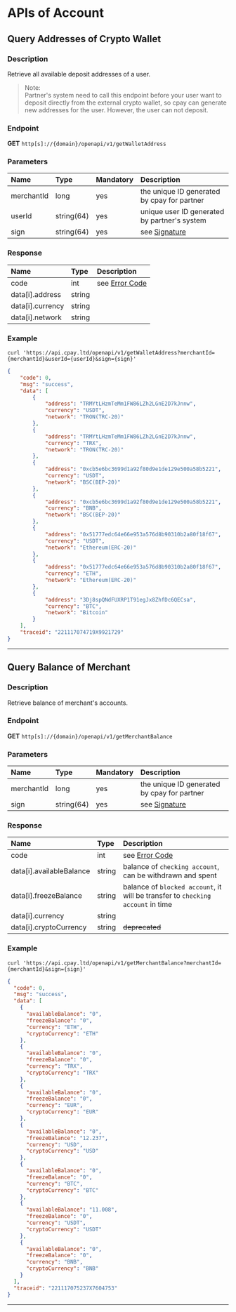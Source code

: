 # APIs of Account

## Query Addresses of Crypto Wallet

### Description
Retrieve all available deposit addresses of a user.

> Note:  
> Partner's system need to call this endpoint 
> before your user want to deposit directly from the external crypto wallet, 
> so cpay can generate new addresses for the user. 
> However, the user can not deposit.

### Endpoint
**GET** `http[s]://{domain}/openapi/v1/getWalletAddress`

### Parameters

| Name | Type | Mandatory | Description |
| :---- | :---- | :---- | :---- |
| merchantId | long | yes | the unique ID generated by cpay for partner |
| userId | string(64) | yes | unique user ID generated by partner's system |
| sign | string(64) | yes | see [Signature](https://github.com/cpayfinance/document/blob/main/rest-api-reference/api-signature.md) |

### Response

| Name | Type | Description |
| :---- | :---- | :---- |
| code | int | see [Error Code](https://github.com/cpayfinance/document/blob/main/rest-api-reference/api-enum.md#error-code) |
| data[i].address | string |  |
| data[i].currency | string |  |
| data[i].network | string |  |

### Example

```shell
curl 'https://api.cpay.ltd/openapi/v1/getWalletAddress?merchantId={merchantId}&userId={userId}&sign={sign}'
```

```json
{
    "code": 0,
    "msg": "success",
    "data": [
        {
            "address": "TRMYtLHzmTeMm1FW86LZh2LGnE2D7kJnnw",
            "currency": "USDT",
            "network": "TRON(TRC-20)"
        },
        {
            "address": "TRMYtLHzmTeMm1FW86LZh2LGnE2D7kJnnw",
            "currency": "TRX",
            "network": "TRON(TRC-20)"
        },
        {
            "address": "0xcb5e6bc3699d1a92f80d9e1de129e500a58b5221",
            "currency": "USDT",
            "network": "BSC(BEP-20)"
        },
        {
            "address": "0xcb5e6bc3699d1a92f80d9e1de129e500a58b5221",
            "currency": "BNB",
            "network": "BSC(BEP-20)"
        },
        {
            "address": "0x51777edc64e66e953a576d8b90310b2a80f18f67",
            "currency": "USDT",
            "network": "Ethereum(ERC-20)"
        },
        {
            "address": "0x51777edc64e66e953a576d8b90310b2a80f18f67",
            "currency": "ETH",
            "network": "Ethereum(ERC-20)"
        },
        {
            "address": "3Dj8spQNdFUXRP1T91egJx8ZhfDc6QECsa",
            "currency": "BTC",
            "network": "Bitcoin"
        }
    ],
    "traceid": "221117074719X9921729"
}
```
---

## Query Balance of Merchant

### Description
Retrieve balance of merchant's accounts.

### Endpoint
**GET** `http[s]://{domain}/openapi/v1/getMerchantBalance`

### Parameters

| Name | Type | Mandatory | Description |
| :---- | :---- | :---- | :---- |
| merchantId | long | yes | the unique ID generated by cpay for partner |
| sign | string(64) | yes | see [Signature](https://github.com/cpayfinance/document/blob/main/rest-api-reference/api-signature.md) |

### Response

| Name | Type | Description |
| :---- | :---- | :---- |
| code | int | see [Error Code](https://github.com/cpayfinance/document/blob/main/rest-api-reference/api-enum.md#error-code) |
| data[i].availableBalance | string | balance of `checking account`, can be withdrawn and spent |
| data[i].freezeBalance | string | balance of `blocked account`, it will be transfer to `checking account` in time |
| data[i].currency | string |  |
| data[i].cryptoCurrency | string | ~~deprecated~~ |

### Example

```shell
curl 'https://api.cpay.ltd/openapi/v1/getMerchantBalance?merchantId={merchantId}&sign={sign}'
```

```json
{
  "code": 0,
  "msg": "success",
  "data": [
    {
      "availableBalance": "0",
      "freezeBalance": "0",
      "currency": "ETH",
      "cryptoCurrency": "ETH"
    },
    {
      "availableBalance": "0",
      "freezeBalance": "0",
      "currency": "TRX",
      "cryptoCurrency": "TRX"
    },
    {
      "availableBalance": "0",
      "freezeBalance": "0",
      "currency": "EUR",
      "cryptoCurrency": "EUR"
    },
    {
      "availableBalance": "0",
      "freezeBalance": "12.237",
      "currency": "USD",
      "cryptoCurrency": "USD"
    },
    {
      "availableBalance": "0",
      "freezeBalance": "0",
      "currency": "BTC",
      "cryptoCurrency": "BTC"
    },
    {
      "availableBalance": "11.008",
      "freezeBalance": "0",
      "currency": "USDT",
      "cryptoCurrency": "USDT"
    },
    {
      "availableBalance": "0",
      "freezeBalance": "0",
      "currency": "BNB",
      "cryptoCurrency": "BNB"
    }
  ],
  "traceid": "221117075237X7604753"
}
```
---